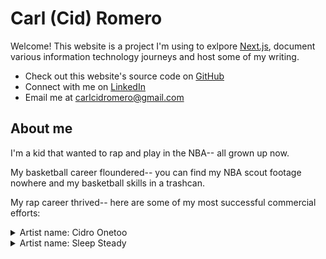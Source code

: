 # Carl (Cid) Romero

Welcome! This website is a project I'm using to exlpore [Next.js](https://nextjs.org), document various information technology journeys and host some of my writing.

- Check out this website's source code on [GitHub](https://github.com/carlcidromero)
- Connect with me on [LinkedIn](https://linkedin.com/in/carlcidromero)
- Email me at [carlcidromero@gmail.com](mailto:carlcidromero@gmail.com)

## About me

I'm a kid that wanted to rap and play in the NBA-- all grown up now.

My basketball career floundered-- you can find my NBA scout footage nowhere and my basketball skills in a trashcan.

My rap career thrived-- here are some of my most successful commercial efforts:

<details>
  <summary>Artist name: Cidro Onetoo</summary>
  <ul>
    <span>Cyberpunk 2077 Original Soundtrack</span>
    <li>Track 1</li>
  </ul>
  <ul>
    <span>UFC 2 Original Soundtrack</span>
    <li>Track 1</li>
  </ul>
</details>
<details>
  <summary>Artist name: Sleep Steady</summary>
  <ul>
    <span>"TRUNK"</span>
    <li>Track 1</li>
  </ul>
</details>
